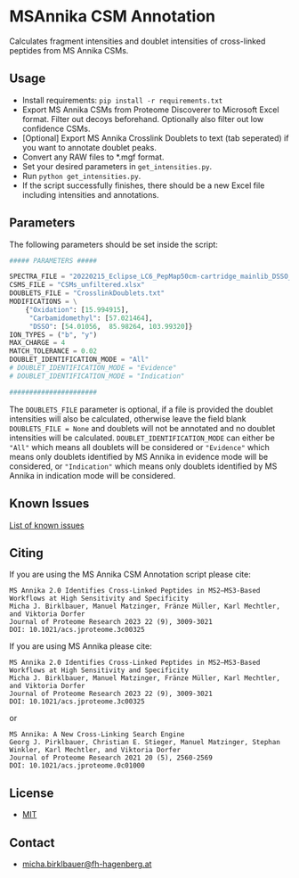 # MSAnnika CSM Annotation

Calculates fragment intensities and doublet intensities of cross-linked peptides from MS Annika CSMs.

## Usage

- Install requirements: `pip install -r requirements.txt`
- Export MS Annika CSMs from Proteome Discoverer to Microsoft Excel format. Filter out decoys beforehand. Optionally also filter out low confidence CSMs.
- [Optional] Export MS Annika Crosslink Doublets to text (tab seperated) if you want to annotate doublet peaks.
- Convert any RAW files to *.mgf format.
- Set your desired parameters in `get_intensities.py`.
- Run `python get_intensities.py`.
- If the script successfully finishes, there should be a new Excel file including intensities and annotations.

## Parameters

The following parameters should be set inside the script:

```python
##### PARAMETERS #####

SPECTRA_FILE = "20220215_Eclipse_LC6_PepMap50cm-cartridge_mainlib_DSSO_3CV_stepHCD_OT_001.mgf"
CSMS_FILE = "CSMs_unfiltered.xlsx"
DOUBLETS_FILE = "CrosslinkDoublets.txt"
MODIFICATIONS = \
    {"Oxidation": [15.994915],
     "Carbamidomethyl": [57.021464],
     "DSSO": [54.01056,  85.98264, 103.99320]}
ION_TYPES = ("b", "y")
MAX_CHARGE = 4
MATCH_TOLERANCE = 0.02
DOUBLET_IDENTIFICATION_MODE = "All"
# DOUBLET_IDENTIFICATION_MODE = "Evidence"
# DOUBLET_IDENTIFICATION_MODE = "Indication"

######################
```

The `DOUBLETS_FILE` parameter is optional, if a file is provided the doublet intensities will also be calculated, otherwise leave the field blank `DOUBLETS_FILE = None` and doublets will not be annotated and no doublet intensities will be calculated. `DOUBLET_IDENTIFICATION_MODE` can either be `"All"` which means all doublets will be considered or `"Evidence"` which means only doublets identified by MS Annika in evidence mode will be considered, or `"Indication"` which means only doublets identified by MS Annika in indication mode will be considered.

## Known Issues

[List of known issues](https://github.com/hgb-bin-proteomics/MSAnnika_CSM_Annotation/issues)

## Citing

If you are using the MS Annika CSM Annotation script please cite:
```
MS Annika 2.0 Identifies Cross-Linked Peptides in MS2–MS3-Based Workflows at High Sensitivity and Specificity
Micha J. Birklbauer, Manuel Matzinger, Fränze Müller, Karl Mechtler, and Viktoria Dorfer
Journal of Proteome Research 2023 22 (9), 3009-3021
DOI: 10.1021/acs.jproteome.3c00325
```

If you are using MS Annika please cite:
```
MS Annika 2.0 Identifies Cross-Linked Peptides in MS2–MS3-Based Workflows at High Sensitivity and Specificity
Micha J. Birklbauer, Manuel Matzinger, Fränze Müller, Karl Mechtler, and Viktoria Dorfer
Journal of Proteome Research 2023 22 (9), 3009-3021
DOI: 10.1021/acs.jproteome.3c00325
```
or
```
MS Annika: A New Cross-Linking Search Engine
Georg J. Pirklbauer, Christian E. Stieger, Manuel Matzinger, Stephan Winkler, Karl Mechtler, and Viktoria Dorfer
Journal of Proteome Research 2021 20 (5), 2560-2569
DOI: 10.1021/acs.jproteome.0c01000
```

## License

- [MIT](https://github.com/hgb-bin-proteomics/MSAnnika_CSM_Annotation/blob/master/LICENSE)

## Contact

- [micha.birklbauer@fh-hagenberg.at](mailto:micha.birklbauer@fh-hagenberg.at)
